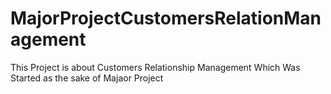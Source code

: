 # MajorProjectCustomersRelationManagement
This Project is about Customers Relationship Management Which Was Started as the sake of Majaor Project 

